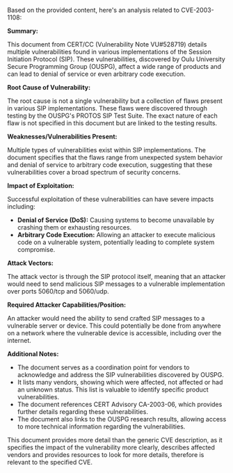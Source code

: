 Based on the provided content, here's an analysis related to CVE-2003-1108:

**Summary:**

This document from CERT/CC (Vulnerability Note VU#528719) details multiple vulnerabilities found in various implementations of the Session Initiation Protocol (SIP). These vulnerabilities, discovered by Oulu University Secure Programming Group (OUSPG), affect a wide range of products and can lead to denial of service or even arbitrary code execution.

**Root Cause of Vulnerability:**

The root cause is not a single vulnerability but a collection of flaws present in various SIP implementations. These flaws were discovered through testing by the OUSPG's PROTOS SIP Test Suite. The exact nature of each flaw is not specified in this document but are linked to the testing results.

**Weaknesses/Vulnerabilities Present:**

Multiple types of vulnerabilities exist within SIP implementations. The document specifies that the flaws range from unexpected system behavior and denial of service to arbitrary code execution, suggesting that these vulnerabilities cover a broad spectrum of security concerns.

**Impact of Exploitation:**

Successful exploitation of these vulnerabilities can have severe impacts including:

*   **Denial of Service (DoS):** Causing systems to become unavailable by crashing them or exhausting resources.
*   **Arbitrary Code Execution:** Allowing an attacker to execute malicious code on a vulnerable system, potentially leading to complete system compromise.

**Attack Vectors:**

The attack vector is through the SIP protocol itself, meaning that an attacker would need to send malicious SIP messages to a vulnerable implementation over ports 5060/tcp and 5060/udp.

**Required Attacker Capabilities/Position:**

An attacker would need the ability to send crafted SIP messages to a vulnerable server or device. This could potentially be done from anywhere on a network where the vulnerable device is accessible, including over the internet.

**Additional Notes:**

*   The document serves as a coordination point for vendors to acknowledge and address the SIP vulnerabilities discovered by OUSPG.
*   It lists many vendors, showing which were affected, not affected or had an unknown status. This list is valuable to identify specific product vulnerabilities.
*   The document references CERT Advisory CA-2003-06, which provides further details regarding these vulnerabilities.
*   The document also links to the OUSPG research results, allowing access to more technical information regarding the vulnerabilities.

This document provides more detail than the generic CVE description, as it specifies the impact of the vulnerability more clearly, describes affected vendors and provides resources to look for more details, therefore is relevant to the specified CVE.
